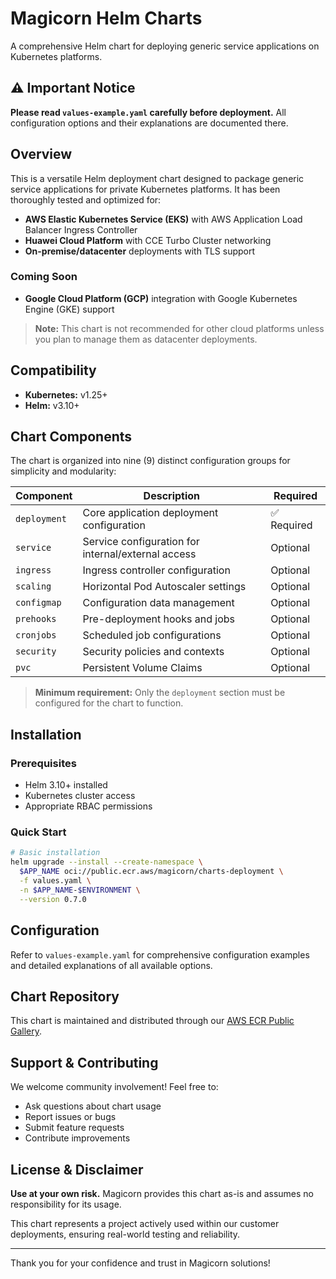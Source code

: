 # Magicorn Helm Charts

A comprehensive Helm chart for deploying generic service applications on Kubernetes platforms.

## ⚠️ Important Notice

**Please read `values-example.yaml` carefully before deployment.** All configuration options and their explanations are documented there.

## Overview

This is a versatile Helm deployment chart designed to package generic service applications for private Kubernetes platforms. It has been thoroughly tested and optimized for:

- **AWS Elastic Kubernetes Service (EKS)** with AWS Application Load Balancer Ingress Controller
- **Huawei Cloud Platform** with CCE Turbo Cluster networking
- **On-premise/datacenter** deployments with TLS support

### Coming Soon
- **Google Cloud Platform (GCP)** integration with Google Kubernetes Engine (GKE) support

> **Note:** This chart is not recommended for other cloud platforms unless you plan to manage them as datacenter deployments.

## Compatibility

- **Kubernetes:** v1.25+
- **Helm:** v3.10+

## Chart Components

The chart is organized into nine (9) distinct configuration groups for simplicity and modularity:

| Component | Description | Required |
|-----------|-------------|----------|
| `deployment` | Core application deployment configuration | ✅ Required |
| `service` | Service configuration for internal/external access | Optional |
| `ingress` | Ingress controller configuration | Optional |
| `scaling` | Horizontal Pod Autoscaler settings | Optional |
| `configmap` | Configuration data management | Optional |
| `prehooks` | Pre-deployment hooks and jobs | Optional |
| `cronjobs` | Scheduled job configurations | Optional |
| `security` | Security policies and contexts | Optional |
| `pvc` | Persistent Volume Claims | Optional |

> **Minimum requirement:** Only the `deployment` section must be configured for the chart to function.

## Installation

### Prerequisites

- Helm 3.10+ installed
- Kubernetes cluster access
- Appropriate RBAC permissions

### Quick Start

```bash
# Basic installation
helm upgrade --install --create-namespace \
  $APP_NAME oci://public.ecr.aws/magicorn/charts-deployment \
  -f values.yaml \
  -n $APP_NAME-$ENVIRONMENT \
  --version 0.7.0
```

## Configuration

Refer to `values-example.yaml` for comprehensive configuration examples and detailed explanations of all available options.

## Chart Repository

This chart is maintained and distributed through our [AWS ECR Public Gallery](https://gallery.ecr.aws/magicorn/charts-deployment).

## Support & Contributing

We welcome community involvement! Feel free to:

- Ask questions about chart usage
- Report issues or bugs  
- Submit feature requests
- Contribute improvements

## License & Disclaimer

**Use at your own risk.** Magicorn provides this chart as-is and assumes no responsibility for its usage. 

This chart represents a project actively used within our customer deployments, ensuring real-world testing and reliability.

---

Thank you for your confidence and trust in Magicorn solutions!